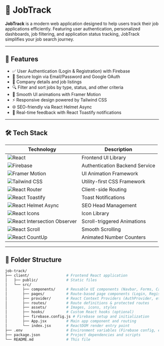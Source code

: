 # 💼 JobTrack

**JobTrack** is a modern web application designed to help users track their job applications efficiently. Featuring user authentication, personalized dashboards, job filtering, and application status tracking, JobTrack simplifies your job search journey.

---

## 🚀 Features

- ✅ User Authentication (Login & Registration) with Firebase  
- 🔐 Secure login via Email/Password and Google OAuth  
- 📄 Company details and job listings  
- 🔍 Filter and sort jobs by type, status, and other criteria  
- 🎨 Smooth UI animations with Framer Motion  
- ⚡ Responsive design powered by Tailwind CSS  
- 🌐 SEO-friendly via React Helmet Async  
- 🔔 Real-time feedback with React Toastify notifications  

---

## 🛠️ Tech Stack

| Technology              | Description                            |
|------------------------|-------------------------------------|
| ![React](https://img.shields.io/badge/React-19.1.0-blue)               | Frontend UI Library                   |
| ![Firebase](https://img.shields.io/badge/Firebase-11.9.1-yellow)        | Authentication Backend Service       |
| ![Framer Motion](https://img.shields.io/badge/Framer_Motion-12.18.1-pink) | UI Animation Framework               |
| ![Tailwind CSS](https://img.shields.io/badge/TailwindCSS-3.3.2-teal)    | Utility-first CSS Framework           |
| ![React Router](https://img.shields.io/badge/React_Router-6.12.1-blue)  | Client-side Routing                   |
| ![React Toastify](https://img.shields.io/badge/React_Toastify-11.0.5-green) | Toast Notifications                  |
| ![React Helmet Async](https://img.shields.io/badge/React_Helmet_Async-2.0.5-lightgrey) | SEO Head Management                 |
| ![React Icons](https://img.shields.io/badge/React_Icons-5.5.0-purple)   | Icon Library                         |
| ![React Intersection Observer](https://img.shields.io/badge/React_Intersection_Observer-9.16.0-orange) | Scroll-triggered Animations         |
| ![React Scroll](https://img.shields.io/badge/React_Scroll-1.9.3-red)     | Smooth Scrolling                     |
| ![React CountUp](https://img.shields.io/badge/React_CountUp-6.5.3-cyan)  | Animated Number Counters             |

---

## 📁 Folder Structure

```bash
job-track/
├── client/                 # Frontend React application
│   ├── public/             # Static files
│   └── src/
│       ├── components/     # Reusable UI components (Navbar, Forms, Cards, etc.)
│       ├── pages/          # Route-based page components (Login, Register, Dashboard, etc.)
│       ├── provider/       # React Context Providers (AuthProvider, etc.)
│       ├── routes/         # Route definitions & protected routes
│       ├── assets/         # Images, icons, styles
│       ├── hooks/          # Custom React hooks (optional)
│       ├── firebase.config.js # Firebase setup and initialization
│       ├── App.jsx         # Main app component and routing
│       └── index.jsx       # ReactDOM render entry point
├── .env                    # Environment variables (Firebase config, etc.)
├── package.json            # Project dependencies and scripts
└── README.md               # This file



